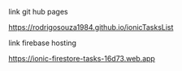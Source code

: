 link git hub pages

https://rodrigosouza1984.github.io/ionicTasksList


link firebase hosting

https://ionic-firestore-tasks-16d73.web.app

